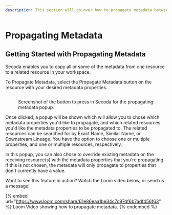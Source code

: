 ```yaml
---
description: This section will go over how to propagate metadata between related resources.
---
```


# Propagating Metadata

## Getting Started with Propagating Metadata

Secoda enables you to copy all or some of the metadata from one resource to a related resource in your workspace.&#x20;

To Propagate Metadata, select the Propagate Metadata button on the resource with your desired metadata properties.&#x20;

<figure><img src="https://secoda-public-media-assets.s3.amazonaws.com/Screenshot 2023-04-03 at 4.18.10 PM (1).png" alt=""><figcaption><p>Screenshot of the button to press in Secoda for the propagating metadata popup.</p></figcaption></figure>

Once clicked, a popup will be shown which will allow you to chose which metadata properties you'd like to propagate, and which related resources you'd like the metadata properties to be propagated to. The related resources can be searched for by Exact Name, Similar Name, or Downstream Lineage. You have the option to choose one or multiple properties, and one or multiple resources, respectively.

In this popup, you can also chose to override existing metadata on the receiving resource(s) with the metadata properties that you're propagating. If this is not chosen, the metadata will only propagate to properties that don't currently have a value.&#x20;

Want to see this feature in action? Watch the Loom video below, or send us a message!&#x20;

{% embed url="https://www.loom.com/share/61e86eaa1be34c7c97df6b7adf456f63" %}
Loom Video showing how to propagate metadata.&#x20;
{% endembed %}
